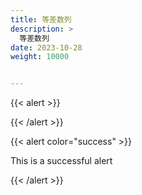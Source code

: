 ```yaml
---
title: 等差数列
description: >
  等差数列
date: 2023-10-28
weight: 10000


---
```


{{< alert >}}

{{< /alert >}}








{{< alert color="success" >}}

This is a successful alert

{{< /alert >}}



